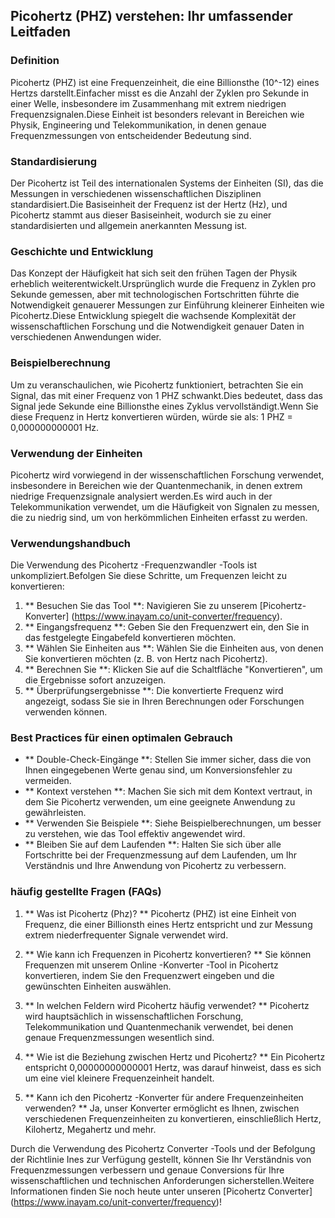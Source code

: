 ## Picohertz (PHZ) verstehen: Ihr umfassender Leitfaden

### Definition
Picohertz (PHZ) ist eine Frequenzeinheit, die eine Billionsthe (10^-12) eines Hertzs ​​darstellt.Einfacher misst es die Anzahl der Zyklen pro Sekunde in einer Welle, insbesondere im Zusammenhang mit extrem niedrigen Frequenzsignalen.Diese Einheit ist besonders relevant in Bereichen wie Physik, Engineering und Telekommunikation, in denen genaue Frequenzmessungen von entscheidender Bedeutung sind.

### Standardisierung
Der Picohertz ist Teil des internationalen Systems der Einheiten (SI), das die Messungen in verschiedenen wissenschaftlichen Disziplinen standardisiert.Die Basiseinheit der Frequenz ist der Hertz (Hz), und Picohertz stammt aus dieser Basiseinheit, wodurch sie zu einer standardisierten und allgemein anerkannten Messung ist.

### Geschichte und Entwicklung
Das Konzept der Häufigkeit hat sich seit den frühen Tagen der Physik erheblich weiterentwickelt.Ursprünglich wurde die Frequenz in Zyklen pro Sekunde gemessen, aber mit technologischen Fortschritten führte die Notwendigkeit genauerer Messungen zur Einführung kleinerer Einheiten wie Picohertz.Diese Entwicklung spiegelt die wachsende Komplexität der wissenschaftlichen Forschung und die Notwendigkeit genauer Daten in verschiedenen Anwendungen wider.

### Beispielberechnung
Um zu veranschaulichen, wie Picohertz funktioniert, betrachten Sie ein Signal, das mit einer Frequenz von 1 PHZ schwankt.Dies bedeutet, dass das Signal jede Sekunde eine Billionsthe eines Zyklus vervollständigt.Wenn Sie diese Frequenz in Hertz konvertieren würden, würde sie als:
1 PHZ = 0,000000000001 Hz.

### Verwendung der Einheiten
Picohertz wird vorwiegend in der wissenschaftlichen Forschung verwendet, insbesondere in Bereichen wie der Quantenmechanik, in denen extrem niedrige Frequenzsignale analysiert werden.Es wird auch in der Telekommunikation verwendet, um die Häufigkeit von Signalen zu messen, die zu niedrig sind, um von herkömmlichen Einheiten erfasst zu werden.

### Verwendungshandbuch
Die Verwendung des Picohertz -Frequenzwandler -Tools ist unkompliziert.Befolgen Sie diese Schritte, um Frequenzen leicht zu konvertieren:
1. ** Besuchen Sie das Tool **: Navigieren Sie zu unserem [Picohertz-Konverter] (https://www.inayam.co/unit-converter/frequency).
2. ** Eingangsfrequenz **: Geben Sie den Frequenzwert ein, den Sie in das festgelegte Eingabefeld konvertieren möchten.
3. ** Wählen Sie Einheiten aus **: Wählen Sie die Einheiten aus, von denen Sie konvertieren möchten (z. B. von Hertz nach Picohertz).
4. ** Berechnen Sie **: Klicken Sie auf die Schaltfläche "Konvertieren", um die Ergebnisse sofort anzuzeigen.
5. ** Überprüfungsergebnisse **: Die konvertierte Frequenz wird angezeigt, sodass Sie sie in Ihren Berechnungen oder Forschungen verwenden können.

### Best Practices für einen optimalen Gebrauch
- ** Double-Check-Eingänge **: Stellen Sie immer sicher, dass die von Ihnen eingegebenen Werte genau sind, um Konversionsfehler zu vermeiden.
- ** Kontext verstehen **: Machen Sie sich mit dem Kontext vertraut, in dem Sie Picohertz verwenden, um eine geeignete Anwendung zu gewährleisten.
- ** Verwenden Sie Beispiele **: Siehe Beispielberechnungen, um besser zu verstehen, wie das Tool effektiv angewendet wird.
- ** Bleiben Sie auf dem Laufenden **: Halten Sie sich über alle Fortschritte bei der Frequenzmessung auf dem Laufenden, um Ihr Verständnis und Ihre Anwendung von Picohertz zu verbessern.

### häufig gestellte Fragen (FAQs)

1. ** Was ist Picohertz (Phz)? **
Picohertz (PHZ) ist eine Einheit von Frequenz, die einer Billionsth eines Hertz entspricht und zur Messung extrem niederfrequenter Signale verwendet wird.

2. ** Wie kann ich Frequenzen in Picohertz konvertieren? **
Sie können Frequenzen mit unserem Online -Konverter -Tool in Picohertz konvertieren, indem Sie den Frequenzwert eingeben und die gewünschten Einheiten auswählen.

3. ** In welchen Feldern wird Picohertz häufig verwendet? **
Picohertz wird hauptsächlich in wissenschaftlichen Forschung, Telekommunikation und Quantenmechanik verwendet, bei denen genaue Frequenzmessungen wesentlich sind.

4. ** Wie ist die Beziehung zwischen Hertz und Picohertz? **
Ein Picohertz entspricht 0,00000000000001 Hertz, was darauf hinweist, dass es sich um eine viel kleinere Frequenzeinheit handelt.

5. ** Kann ich den Picohertz -Konverter für andere Frequenzeinheiten verwenden? **
Ja, unser Konverter ermöglicht es Ihnen, zwischen verschiedenen Frequenzeinheiten zu konvertieren, einschließlich Hertz, Kilohertz, Megahertz und mehr.

Durch die Verwendung des Picohertz Converter -Tools und der Befolgung der Richtlinie Ines zur Verfügung gestellt, können Sie Ihr Verständnis von Frequenzmessungen verbessern und genaue Conversions für Ihre wissenschaftlichen und technischen Anforderungen sicherstellen.Weitere Informationen finden Sie noch heute unter unseren [Picohertz Converter] (https://www.inayam.co/unit-converter/frequency)!